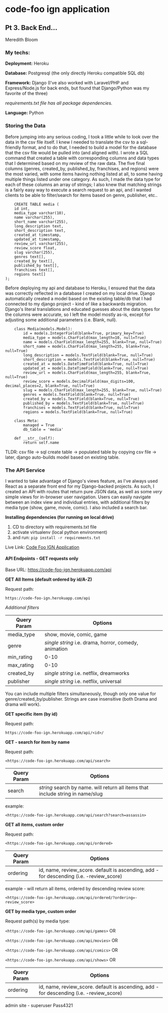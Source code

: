 # code-foo ign application
## Pt 3. Back End...
Meredith Bloom


### My techs:

**Deployment:** Heroku 

**Database:** Postgresql (the only directly Heroku compatible SQL db)

**Framework:** Django (I've also worked with Laravel/PHP and Express/Node.js for back ends, but found that Django/Python was my favorite of the three)

*requirements.txt file has all package dependencies.* 

**Language:** Python


### Storing the Data

Before jumping into any serious coding, I took a little while to look over the data in the csv file itself. I knew I needed to translate the csv to a sql-friendly format, and to do that, I needed to build a model for the database that the csv file would be pulled into (and aligned with). I wrote a SQL command that created a table with corresponding columns and data types that I determined based on my review of the raw data. The five final columns (genres, created_by, published_by, franchises, and regions) were the most varied, with some items having nothing listed at all, to some having multiple things listed under one category. As such, I made the data type for each of these columns an array of strings; I also knew that matching strings is a fairly easy way to execute a search request to an api, and I wanted clients to be able to filter/search for items based on genre, publisher, etc.. 


```
    CREATE TABLE media (
    id int,
    media_type varchar(10),
    name varchar(255),
    short_name varchar(255),
    long_description text,
    short_description text,
    created_at timestamp,
    updated_at timestamp,
    review_url varchar(255),
    review_score float,
    slug varchar(255),
    genres text[],
    created_by text[],
    published_by text[],
    franchises text[],
    regions text[]
);
```

Before deploying my api and database to Heroku, I ensured that the data was correctly reflected in a database I created on my local drive. Django automatically created a model based on the existing table/db that I had connected to my django project - kind of like a backwards migration. Django's literal translations and educated guesses about the data types for the columns were accurate, so I left the model mostly as-is, except for adjusting some additional parameters (i.e. Blank, null).

```
    class Media(models.Model):
        id = models.IntegerField(blank=True, primary_key=True)
        media_type = models.CharField(max_length=10, null=True)
        name = models.CharField(max_length=255, blank=True, null=True)
        short_name = models.CharField(max_length=255, blank=True, null=True)
        long_description = models.TextField(blank=True, null=True)
        short_description = models.TextField(blank=True, null=True)
        created_at = models.DateTimeField(blank=True, null=True)
        updated_at = models.DateTimeField(blank=True, null=True)
        review_url = models.CharField(max_length=255, blank=True, null=True)
        review_score = models.DecimalField(max_digits=100, decimal_places=2, blank=True, null=True)
        slug = models.CharField(max_length=255, blank=True, null=True)
        genres = models.TextField(blank=True, null=True)  
        created_by = models.TextField(blank=True, null=True)  
        published_by = models.TextField(blank=True, null=True) 
        franchises = models.TextField(blank=True, null=True)  
        regions = models.TextField(blank=True, null=True) 

    class Meta:
        managed = True
        db_table = 'media'
        
    def __str__(self):
        return self.name
```

TLDR:
csv file -> sql create table -> populated table by copying csv file -> later, django auto-builds model based on existing table. 

### The API Service

I wanted to take advantage of Django's views feature, as I've always used React as a separate front end for my Django-backed projects. As such, I created an API with routes that return pure JSON data, as well as some *very* simple views for in-browser user navigation. Users can easily navigate between an index view and individual entries, with additional filters by media type (show, game, movie, comic). I also included a search bar. 

**Installing dependencies (for running on local drive)**

1. CD to directory with requirements.txt file
2. activate virtualenv (local python environment)
3. and run: `pip install -r requirements.txt`


Live Link: [Code Foo IGN Application](https://code-foo-ign.herokuapp.com/)

#### API Endpoints - GET requests only

Base URL: <https://code-foo-ign.herokuapp.com/api>


**GET All Items (default ordered by id/A-Z)**

Request path: 

`https://code-foo-ign.herokuapp.com/api`

*Additional filters* 

| Query Param | Options |
| ----------- | ------- |
| media_type | show, movie, comic, game |
| genre | *single string* i.e. drama, horror, comedy, animation |
| min_rating | 0-10 |
| max_rating | 0-10 |
| created_by | *single string* i.e. netflix, dreamworks |
| publisher | *single string* i.e. netflix, universal |

You can include multiple filters simultaneously, though only one value for genre/created_by/publisher. Strings are case insensitive (both Drama and drama will work).

**GET specific item (by id)**

Request path:

`https://code-foo-ign.herokuapp.com/api/<id>/`


**GET - search for item by name**

Request path:

`<https://code-foo-ign.herokuapp.com/api/search>`

| Query Param | Options |
| ----------- | ------- |
| search | *string* search by name. will return all items that include string in name/slug |


example:

`<https://code-foo-ign.herokuapp.com/api/search?search=assassin>`



**GET all items, custom order**


Request path:

`<https://code-foo-ign.herokuapp.com/api/ordered>`

| Query Param | Options |
| ----------- | ------- |
| ordering | id, name, review_score. default is ascending, add - for descending (i.e. -review_score) |


example - will return all items, ordered by descending review score:

`<https://code-foo-ign.herokuapp.com/api/ordered/?ordering=-review_score>`



**GET by media type, custom order**

Request path(s) by media type:

`<https://code-foo-ign.herokuapp.com/api/games>` OR

`<https://code-foo-ign.herokuapp.com/api/movies>` OR

`<https://code-foo-ign.herokuapp.com/api/comics>` OR

`<https://code-foo-ign.herokuapp.com/api/shows>` OR


| Query Param | Options |
| ----------- | ------- |
| ordering | id, name, review_score. default is ascending, add - for descending (i.e. -review_score) |



admin site - 
superuser
Pass4321